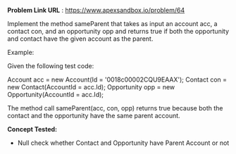 **Problem Link URL** : https://www.apexsandbox.io/problem/64

Implement the method sameParent that takes as input an account acc, a contact con, and an opportunity opp and returns true if both the opportunity and contact have the given account as the parent.

Example:

Given the following test code:


Account acc = new Account(Id = '0018c00002CQU9EAAX');
Contact con = new Contact(AccountId = acc.Id);
Opportunity opp = new Opportunity(AccountId = acc.Id);

The method call sameParent(acc, con, opp) returns true because both the contact and the opportunity have the same parent account.


**Concept Tested:**
- Null check whether Contact and Opportunity have Parent Account or not